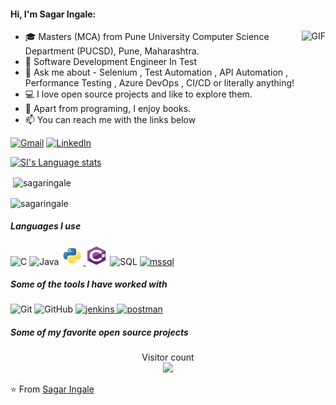 #### Hi, I'm Sagar Ingale:
  <img align="right" alt="GIF" src="https://i.pinimg.com/originals/e4/26/70/e426702edf874b181aced1e2fa5c6cde.gif" />

- 🎓 Masters (MCA) from Pune University Computer Science Department (PUCSD), Pune, Maharashtra.
- :test_tube: Software Development Engineer In Test 
- :speech_balloon: Ask me about - Selenium , Test Automation , API Automation , Performance Testing , Azure DevOps , CI/CD  or literally anything!
- :computer: I love open source projects and like to explore them.
- :book: Apart from programing, I enjoy books.
- :mailbox: You can reach me with the links below

[![Gmail](https://img.shields.io/badge/-GMAIL-D14836?style=for-the-badge&logo=gmail&logoColor=white)](mailto:sagar.ingale8@gmail.com)
[![LinkedIn](https://img.shields.io/badge/-LINKEDIN-0077B5?style=for-the-badge&logo=linkedin&logoColor=white)](http://www.linkedin.com/in/sagar-ingale-971010119)  


[![SI's Language stats](https://github-readme-stats.vercel.app/api/top-langs/?username=sagaringale&layout=compact)](https://github.com/sagaringale)

<p>&nbsp;<img align="center" src="https://github-readme-stats.vercel.app/api?username=sagaringale&show_icons=true&locale=en" alt="sagaringale" /></p>

<p><img align="center" src="https://github-readme-streak-stats.herokuapp.com/?user=sagaringale&" alt="sagaringale" /></p>

##### Languages I use

![C](https://img.shields.io/badge/C-%2300599C.svg?&style=for-the-badge&logo=C&logoColor=white")
![Java](https://img.shields.io/badge/Java-%2300599C.svg?&style=for-the-badge&logo=Java&logoColor=white")
<a href="https://www.python.org" target="_blank"> <img src="https://raw.githubusercontent.com/devicons/devicon/master/icons/python/python-original.svg" alt="python" width="35" height="30"/> </a>
<img src="https://raw.githubusercontent.com/devicons/devicon/master/icons/csharp/csharp-original.svg" alt="csharp" width="35" height="30"/> </a>
![SQL](https://img.shields.io/badge/SQLite-%23003B57.svg?&style=for-the-badge&logo=SQLite&logoColor=white")
<a href="https://www.microsoft.com/en-us/sql-server" target="_blank"> <img src="https://cdn.worldvectorlogo.com/logos/microsoft-sql-server.svg" alt="mssql" width="35" height="30"/> </a>


##### Some of the tools I have worked with

![Git](https://img.shields.io/badge/Git-%23F05032.svg?&style=for-the-badge&logo=Git&logoColor=white")
![GitHub](https://img.shields.io/badge/GitHub-%23181717.svg?&style=for-the-badge&logo=GitHub&logoColor=white"&link=https://github.com/sagaringale)
<a href="https://www.jenkins.io" target="_blank"> <img src="https://www.vectorlogo.zone/logos/jenkins/jenkins-icon.svg" alt="jenkins" width="35" height="30"/> </a>
<a href="https://postman.com" target="_blank"> <img src="https://www.vectorlogo.zone/logos/getpostman/getpostman-icon.svg" alt="postman" width="35" height="30"/> </a>

##### Some of my favorite open source projects



<p align="center"> 
  Visitor count<br>
  <img src="https://profile-counter.glitch.me/sagaringale/count.svg" />
</p>


⭐️ From [Sagar Ingale](https://github.com/sagaringale)
